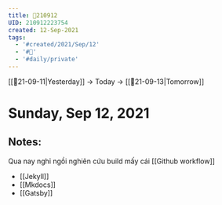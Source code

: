 ```yaml
---
title: 📝210912
UID: 210912223754
created: 12-Sep-2021
tags:
  - '#created/2021/Sep/12'
  - '#📅'
  - '#daily/private'
---
```

[[📝21-09-11|Yesterday]] -> Today -> [[📝21-09-13|Tomorrow]]
# Sunday, Sep 12, 2021

## Notes:
Qua nay nghỉ ngồi nghiên cứu build mấy cái [[Github workflow]]
- [[Jekyll]]
- [[Mkdocs]]
- [[Gatsby]]

